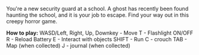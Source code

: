 You're a new security guard at a school. A ghost has recently been found haunting the school, and it is your job to escape. Find your way out in this creepy horror game.

 **How to play:**
WASD/Left, Right, Up, Downkey - Move
T - Flashlight ON/OFF
R - Reload Battery
E - Interact with objects
SHIFT - Run
C - crouch
TAB - Map (when collected)
J - journal (when collected)

